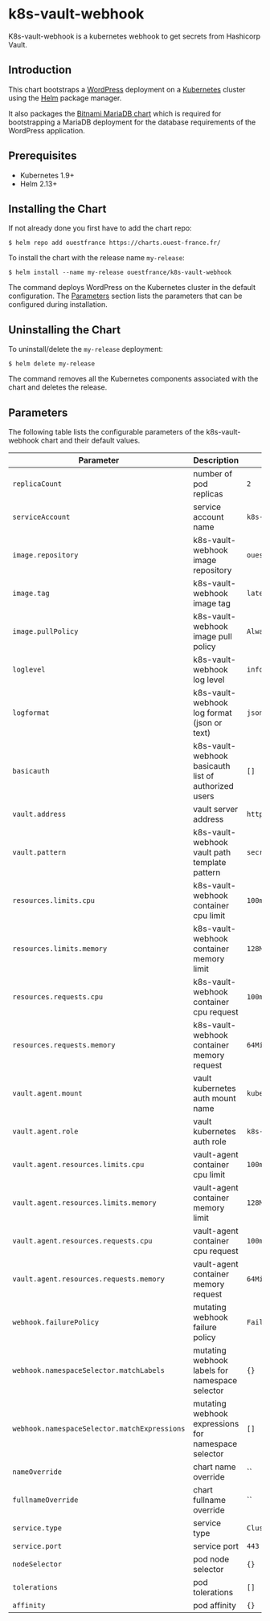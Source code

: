 # k8s-vault-webhook

K8s-vault-webhook is a kubernetes webhook to get secrets from Hashicorp Vault.

## Introduction

This chart bootstraps a [WordPress](https://github.com/bitnami/bitnami-docker-wordpress) deployment on a [Kubernetes](http://kubernetes.io) cluster using the [Helm](https://helm.sh) package manager.

It also packages the [Bitnami MariaDB chart](https://github.com/kubernetes/charts/tree/master/stable/mariadb) which is required for bootstrapping a MariaDB deployment for the database requirements of the WordPress application.

## Prerequisites

- Kubernetes 1.9+
- Helm 2.13+

## Installing the Chart

If not already done you first have to add the chart repo:

```console
$ helm repo add ouestfrance https://charts.ouest-france.fr/
```

To install the chart with the release name `my-release`:

```console
$ helm install --name my-release ouestfrance/k8s-vault-webhook
```

The command deploys WordPress on the Kubernetes cluster in the default configuration. The [Parameters](#parameters) section lists the parameters that can be configured during installation.

## Uninstalling the Chart

To uninstall/delete the `my-release` deployment:

```console
$ helm delete my-release
```

The command removes all the Kubernetes components associated with the chart and deletes the release.

## Parameters

The following table lists the configurable parameters of the k8s-vault-webhook chart and their default values.

|            Parameter                          |                                  Description                    |                           Default                            |
| --------------------------------------------- | --------------------------------------------------------------- | ------------------------------------------------------------ |
| `replicaCount`                                | number of pod replicas                                          | `2`                                                          |
| `serviceAccount`                              | service account name                                            | `k8s-vault-webhook`                                          |
| `image.repository`                            | k8s-vault-webhook image repository                              | `ouestfrance/k8s-vault-webhook`                              |
| `image.tag`                                   | k8s-vault-webhook image tag                                     | `latest`                                                     |
| `image.pullPolicy`                            | k8s-vault-webhook image pull policy                             | `Always`                                                     |
| `loglevel`                                    | k8s-vault-webhook log level                                     | `info`                                                       |
| `logformat`                                   | k8s-vault-webhook log format (json or text)                     | `json`                                                       |
| `basicauth`                                   | k8s-vault-webhook basicauth list of authorized users            | `[]`                                                         |
| `vault.address`                               | vault server address                                            | `http://127.0.0.1:8200`                                      |
| `vault.pattern`                               | k8s-vault-webhook vault path template pattern                   | `secret/data/{{.Namespace}}/{{.Secret}}`                     |
| `resources.limits.cpu`                        | k8s-vault-webhook container cpu limit                           | `100m`                                                       |
| `resources.limits.memory`                     | k8s-vault-webhook container memory limit                        | `128Mi`                                                      |
| `resources.requests.cpu`                      | k8s-vault-webhook container cpu request                         | `100m`                                                       |
| `resources.requests.memory`                   | k8s-vault-webhook container memory request                      | `64Mi`                                                       |
| `vault.agent.mount`                           | vault kubernetes auth mount name                                | `kubernetes`                                                 |
| `vault.agent.role`                            | vault kubernetes auth role                                      | `k8s-vault-webhook`                                          |
| `vault.agent.resources.limits.cpu`            | vault-agent container cpu limit                                 | `100m`                                                       |
| `vault.agent.resources.limits.memory`         | vault-agent container memory limit                              | `128Mi`                                                      |
| `vault.agent.resources.requests.cpu`          | vault-agent container cpu request                               | `100m`                                                       |
| `vault.agent.resources.requests.memory`       | vault-agent container memory request                            | `64Mi`                                                       |
| `webhook.failurePolicy`                       | mutating webhook failure policy                                 | `Fail`                                                       |
| `webhook.namespaceSelector.matchLabels`       | mutating webhook labels for namespace selector                  | `{}`                                                         |
| `webhook.namespaceSelector.matchExpressions`  | mutating webhook expressions for namespace selector             | `[]`                                                         |
| `nameOverride`                                | chart name override                                             | ``                                                           |
| `fullnameOverride`                            | chart fullname override                                         | ``                                                           |
| `service.type`                                | service type                                                    | `ClusterIP`                                                  |
| `service.port`                                | service port                                                    | `443`                                                        |
| `nodeSelector`                                | pod node selector                                               | `{}`                                                         |
| `tolerations`                                 | pod tolerations                                                 | `[]`                                                         |
| `affinity`                                    | pod affinity                                                    | `{}`                                                         |
